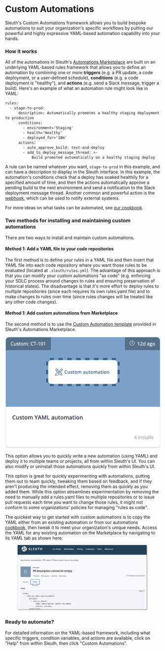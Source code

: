 # Custom Automations

Sleuth's Custom Automations framework allows you to build bespoke automations to suit your organization's specific workflows by putting our powerful and highly expressive YAML-based automation capability into your hands.&#x20;

### How it works

All of the automations in Sleuth's [Automations Marketplace](../automations-marketplace/) are built on an underlying YAML-based rules framework that allows you to define an automation by combining one or more **triggers** (e.g. a PR update, a code deployment, or a user-defined schedule), **conditions** (e.g. a code deployment is "healthy"), and **actions** (e.g. send a Slack message, trigger a build). Here's an example of what an automation rule might look like in YAML:

```
rules:
  - stage-to-prod:
      description: Automatically promotes a healthy staging deployment to production
      conditions:
        - environment='Staging'
        - health='Healthy'
        - deployed_for>'10m'
      actions:
        - auto_approve_build: test-and-deploy
        - add_to_deploy_message_thread: >-
            Build promoted automatically on a healthy staging deploy
```

A rule can be named whatever you want, `stage-to-prod` in this example, and can have a description to display in the Sleuth interface. In this example, the automation's conditions check that a deploy has soaked healthily for a specified amount of time, and then the actions automatically approve a pending build to the next environment and send a notification to the Slack deployment message thread. Another common and powerful action is the [webhook](webhook.md), which can be used to notify external systems.

For more ideas on what tasks can be automated, see [our cookbook](cookbook.md).

### Two methods for installing and maintaining custom automations

There are two ways to install and maintain custom automations.&#x20;

#### Method 1: Add a YAML file to your code repositories&#x20;

The first method is to define your rules in a YAML file and then insert that YAML file into each code repository where you want those rules to be evaluated (located at `.sleuth/rules.yml`). The advantage of this approach is that you can modify your custom automations "as code" (e.g. enforcing your SDLC process around changes to rules and ensuring preservation of historical states). The disadvantage is that it's more effort to deploy rules to multiple repositories (since each requires its own rules.yaml file) and to make changes to rules over time (since rules changes will be treated like any other code changes).

#### Method 1: Add custom automations from Marketplace

The second method is to use the [Custom Automation template](https://marketplace.sleuth.io/?filter=custom) provided in Sleuth's Automations Marketplace.

&#x20;![](<../../.gitbook/assets/image (1) (1) (1) (1).png>)

This option allows you to quickly write a new automation (using YAML) and deploy it to multiple teams or projects, all from within Sleuth's UI. You can also modify or uninstall those automations quickly from within Sleuth's UI.&#x20;

This option is great for quickly experimenting with automations, putting them out to team quickly, tweaking them based on feedback, and if they aren't producing the intended effect, removing them as quickly as you added them. While this option streamlines experimentation by removing the need to manually add a rules.yaml files to multiple repositories or to issue pull requests each time you want to change those rules, it might not conform to some organizations' policies for managing "rules as code".

The quickest way to get started with custom automations is to copy the YAML either from an existing automation or from our automations [cookbook](https://help.sleuth.io/sleuth-automations/actions), then tweak it to meet your organization's unique needs. Access the YAML for any existing automation on the Marketplace by navigating to its YAML tab as shown here:

<figure><img src="../../.gitbook/assets/image (2) (1) (1).png" alt=""><figcaption></figcaption></figure>



### Ready to automate?

For detailed information on the YAML-based framework, including what specific triggers, condition variables, and actions are available, click on "Help" from within Sleuth, then click "Custom Automations".

